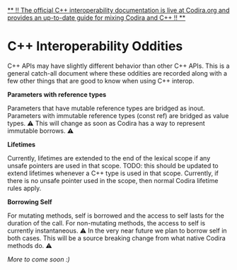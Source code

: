 [** ‼️ The official C++ interoperability documentation is live at Codira.org and provides an up-to-date guide for mixing Codira and C++ ‼️ **](https://www.code.org/documentation/cxx-interop/)

# C++ Interoperability Oddities

C++ APIs may have slightly different behavior than other C++ APIs. This is a general catch-all document where these
oddities are recorded along with a few other things that are good to know when using C++ interop.

**Parameters with reference types**

Parameters that have mutable reference types are bridged as inout. Parameters with immutable reference types (const ref)
are bridged as value types. ⚠️ This will change as soon as Codira has a way to represent immutable borrows. ⚠️

**Lifetimes**

Currently, lifetimes are extended to the end of the lexical scope if any unsafe pointers are used in that scope. TODO:
this should be updated to extend lifetimes whenever a C++ type is used in that scope. Currently, if there is no
unsafe pointer used in the scope, then normal Codira lifetime rules apply.

**Borrowing Self**

For mutating methods, self is borrowed and the access to self lasts for the duration of the call. For non-mutating
methods, the access to self is currently instantaneous. ⚠️ In the very near future we plan to borrow self in both cases.
This will be a source breaking change from what native Codira methods do. ⚠️

_More to come soon :)_
